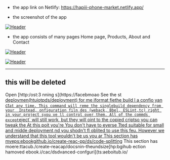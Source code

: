 
- the app link on Netlify: https://hapiii-phone-market.netlify.app/

-  the screenshot of the app

[![Header](https://res.cloudinary.com/hapiii/image/upload/v1668615299/react-apps/skkmusj7q4drfdzqfyqa.png)](https://some-url.dev/)


- the app consists of many pages Home page, Products, About and Contact


[![Header](https://res.cloudinary.com/hapiii/image/upload/v1668716003/react-apps/eot8rwmvg8foqxvqeflc.png)](https://some-url.dev/)


[![Header](https://res.cloudinary.com/hapiii/image/upload/v1668716003/react-apps/enqhe2bcx13nxvfjucuw.png)](https://some-url.dev/)


-------------------------------------------------------------------
this will be deleted
---------------------------------------------------------------------
Open [http:/ost:3
nning s](https://facebmoao
See the st [deploymen(htuiotpds/deployment) for me iformat
fiethe build l a confio yan ct` at any time. This command will reme the singlebuild dependency from your 
Instead, onfiguration filn des (weback, Bbel, ESLint,tc) right in your project syou ve ll control over them. All of the commds except `eject` will still work, but they will oint to the copied criptso you can tweak the At this poit you're 
You don't have to everse  Tted suitable for small and midde deployment,nd you shodn't fl oblited to use this feu. However we understand that this tool wouldn't be us you ar
This section has mveps:ebookgithub.io/create-reac-pp/ds/code-splitting](hts:facbook.ghub.io/create-react-p/do/code-splitting)
This section has moere:ttacub./create-reacap/docsnin-theundsize]hp:bgihub
ection hamoved ebook.i/cac/dsdvanced-confguri](ts:aeboitub.io/
